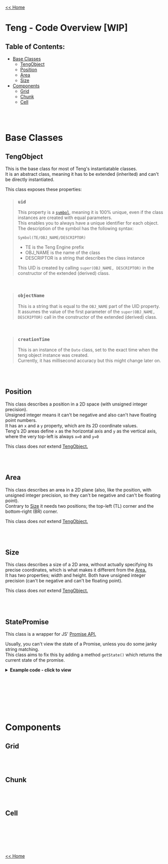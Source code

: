 [<< Home](./home.md#readme)

# Teng - Code Overview [WIP]

## Table of Contents:
- [Base Classes](#base-classes)
    - [TengObject](#tengobject)
    - [Position](#position)
    - [Area](#area)
    - [Size](#size)
- [Components](#components)
    - [Grid](#grid)
    - [Chunk](#chunk)
    - [Cell](#cell)

<br><br>

# Base Classes
## TengObject
This is the base class for most of Teng's instantiatable classes.  
It is an abstract class, meaning it has to be extended (inherited) and can't be directly instantiated.  
  
This class exposes these properties:
> ### `uid`
> This property is a [`symbol`](https://developer.mozilla.org/en-US/docs/Web/JavaScript/Reference/Global_Objects/Symbol), meaning it is 100% unique, even if the class instances are created with equal parameters.  
> This enables you to always have a unique identifier for each object.  
> The description of the symbol has the following syntax:  
> ```
> Symbol(TE/OBJ_NAME/DESCRIPTOR)
> ```
> - TE is the Teng Engine prefix
> - OBJ_NAME is the name of the class
> - DESCRIPTOR is a string that describes the class instance
>   
> This UID is created by calling `super(OBJ_NAME, DESCRIPTOR)` in the constructor of the extended (derived) class.

<br>

> ### `objectName`
> This is a string that is equal to the `OBJ_NAME` part of the UID property.  
> It assumes the value of the first parameter of the `super(OBJ_NAME, DESCRIPTOR)` call in the constructor of the extended (derived) class.

<br>

> ### `creationTime`
> This is an instance of the `Date` class, set to the exact time when the teng object instance was created.  
> Currently, it has millisecond accuracy but this might change later on.

<br><br>



## Position
This class describes a position in a 2D space (with unsigned integer precision).  
Unsigned integer means it can't be negative and also can't have floating point numbers.  
It has an `x` and a `y` property, which are its 2D coordinate values.  
Teng's 2D areas define `x` as the horizontal axis and `y` as the vertical axis, where the very top-left is always `x=0` and `y=0`  
  
This class does *not* extend [TengObject.](#tengobject)

<br><br>



## Area
This class describes an area in a 2D plane (also, like the position, with unsigned integer precision, so they can't be negative and can't be floating point).  
Contrary to [Size](#size) it needs two positions; the top-left (TL) corner and the bottom-right (BR) corner.  
  
This class does *not* extend [TengObject.](#tengobject)

<br><br>



## Size
This class describes a size of a 2D area, without actually specifying its precise coordinates, which is what makes it different from the [Area.](#area)  
It has two properties; width and height. Both have unsigned integer precision (can't be negative and can't be floating point).  
  
This class does *not* extend [TengObject.](#tengobject)

<br><br>



## StatePromise
This class is a wrapper for JS' [Promise API.](https://developer.mozilla.org/en-US/docs/Web/JavaScript/Reference/Global_Objects/Promise)  
  
Usually, you can't view the state of a Promise, unless you do some janky string matching.  
This class aims to fix this by adding a method `getState()` which returns the current state of the promise.  
  
<details><summary><b>Example code - click to view</b></summary>

```ts
import { StatePromise, PromiseState } from "./engine/base/StatePromise";


function waitASecond()
{
    return new Promise<number>((res, rej) => {
        // async task that needs time to complete
        setTimeout(() => {
            // randomly resolve or reject, for demonstration:
            if(Math.floor(Math.random() * 2))
                return res(Math.floor(Math.random() * 10)); // return a random number as parameter, for demonstration
            else
                return rej(new Error("Hello, I am an error")); // return an error message
        }, 1000);
    });
}

async function promiseTest()
{
    // create a new StatePromise that should supervise the Promise returned by waitASecond():
    const statePromise = new StatePromise<number>(waitASecond());
    // get the StatePromise's state:
    let state = statePromise.getState();

    console.log(`BEGIN - state: ${PromiseState[state]} (${state})`);

    try
    {
        // exec actually runs the promise (waitASecond() in this case):
        const num = await statePromise.exec();
        // get the StatePromise's state:
        state = statePromise.getState();

        console.log(`DONE - state: ${PromiseState[state]} (${state}) - Random number: ${num}`);
    }
    catch(err)
    {
        // get the StatePromise's state:
        state = statePromise.getState();

        console.log(`REJECTED - state: ${PromiseState[state]} (${state}) - ${err}`);
    }
}

promiseTest();
```

</details>

<br><br><br><br><br><br>




# Components

## Grid

<br><br>



## Chunk

<br><br>



## Cell

<br><br>

<br><br>

[<< Home](./home.md#readme)
